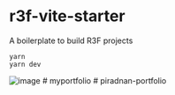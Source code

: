 # r3f-vite-starter
A boilerplate to build R3F projects

```
yarn
yarn dev
```


![image](https://user-images.githubusercontent.com/6551176/221732091-23ee52cb-4150-42fa-b998-43628d7a6b0d.png)
#   m y p o r t f o l i o  
 #   p i r a d n a n - p o r t f o l i o  
 